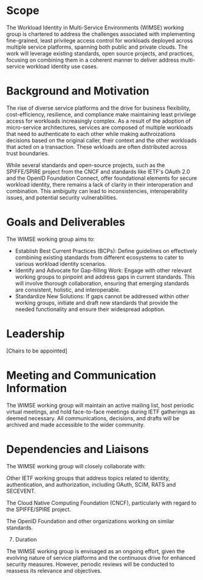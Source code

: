 # Scope

The Workload Identity in Multi-Service Environments (WIMSE) working group is chartered to address the challenges associated with implementing fine-grained, least privilege access control for  workloads deployed across multiple service platforms, spanning both public and private clouds. The work will leverage existing standards, open source projects, and practices, focusing on combining them in a coherent manner to deliver address multi-service workload identity use cases.

# Background and Motivation

The rise of diverse service platforms and the drive for business flexibility, cost-efficiency, resilience, and compliance make maintaining least privilege access for workloads increasingly complex. As a result of the adoption of micro-service architectures, services are composed of multiple workloads that need to authenticate to each other while making authroizations decisions based on the original caller, their context and the other workloads that acted on a transaction. These wrkloads are often distributed across trust boundaries.

While several standards and open-source projects, such as the SPIFFE/SPIRE project from the CNCF and standards like IETF's OAuth 2.0 and the OpenID Foundation Connect, offer foundational elements for secure workload identity, there remains a lack of clarity in their interoperation and combination. This ambiguity can lead to inconsistencies, interoperability issues, and potential security vulnerabilities.

# Goals and Deliverables

The WIMSE working group aims to:

* Establish Best Current Practices (BCPs): Define guidelines on effectively combining existing standards from different ecosystems to cater to various workload identity scenarios.
* Identify and Advocate for Gap-filling Work: Engage with other relevant working groups to pinpoint and address gaps in current standards. This will involve thorough collaboration, ensuring that emerging standards are consistent, holistic, and interoperable.
* Standardize New Solutions: If gaps cannot be addressed within other working groups, initiate and draft new standards that provide the needed functionality and ensure their widespread adoption.

# Leadership

[Chairs to be appointed]

# Meeting and Communication Information

The WIMSE working group will maintain an active mailing list, host periodic virtual meetings, and hold face-to-face meetings during IETF gatherings as deemed necessary. All communications, decisions, and drafts will be archived and made accessible to the wider community.

# Dependencies and Liaisons

The WIMSE working group will closely collaborate with:

Other IETF working groups that address topics related to identity, authentication, and authorization, including OAuth, SCIM, RATS and SECEVENT.

The Cloud Native Computing Foundation (CNCF), particularly with regard to the SPIFFE/SPIRE project.

The OpenID Foundation and other organizations working on similar standards.

7. Duration

The WIMSE working group is envisaged as an ongoing effort, given the evolving nature of service platforms and the continuous drive for enhanced security measures. However, periodic reviews will be conducted to reassess its relevance and objectives.
